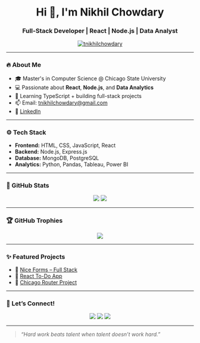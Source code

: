 
<h1 align="center">Hi 👋, I'm Nikhil Chowdary</h1>
<h3 align="center">Full-Stack Developer | React | Node.js | Data Analyst</h3>

<p align="center">
  <a href="https://github.com/tnikhilchowdary">
    <img src="https://komarev.com/ghpvc/?username=tnikhilchowdary&label=Profile%20views&color=0e75b6&style=flat" alt="tnikhilchowdary" />
  </a>
</p>

---

### 🔥 About Me

- 🎓 Master's in Computer Science @ Chicago State University  
- 💻 Passionate about **React**, **Node.js**, and **Data Analytics**
- 🌱 Learning TypeScript + building full-stack projects
- 📫 Email: [tnikhilchowdary@gmail.com](mailto:tnikhilchowdary@gmail.com)
- 🔗 [LinkedIn](https://linkedin.com/in/t-nikhil-chowdary)

---

### ⚙️ Tech Stack

- **Frontend:** HTML, CSS, JavaScript, React
- **Backend:** Node.js, Express.js
- **Database:** MongoDB, PostgreSQL
- **Analytics:** Python, Pandas, Tableau, Power BI

---

### 🚀 GitHub Stats

<p align="center">
  <img src="https://github-readme-stats.vercel.app/api?username=tnikhilchowdary&show_icons=true&theme=github_dark"/>
  <img src="https://github-readme-stats.vercel.app/api/top-langs/?username=tnikhilchowdary&layout=compact&theme=github_dark"/>
</p>

---

### 🏆 GitHub Trophies

<p align="center">
  <img src="https://github-profile-trophy.vercel.app/?username=tnikhilchowdary&theme=onedark&row=1"/>
</p>

---

### ✨ Featured Projects

- 🔗 [Nice Forms – Full Stack](https://github.com/tnikhilchowdary/forms)
- 🔗 [React To-Do App](https://github.com/tnikhilchowdary/ToDoList)
- 🔗 [Chicago Router Project](https://github.com/tnikhilchowdary/Chicago-basic-router)

---

### 📩 Let’s Connect!

<p align="center">
  <a href="mailto:tnikhilchowdary@gmail.com"><img src="https://img.shields.io/badge/Email-D14836?style=for-the-badge&logo=gmail&logoColor=white"/></a>
  <a href="https://linkedin.com/in/t-nikhil-chowdary"><img src="https://img.shields.io/badge/LinkedIn-blue?style=for-the-badge&logo=linkedin&logoColor=white"/></a>
  <a href="https://github.com/tnikhilchowdary"><img src="https://img.shields.io/badge/GitHub-100000?style=for-the-badge&logo=github&logoColor=white"/></a>
</p>

---

> *“Hard work beats talent when talent doesn’t work hard.”*
